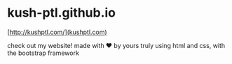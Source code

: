 # kush-ptl.github.io

[http://kushptl.com/](kushptl.com)

check out my website! made with ❤ by yours truly using html and css, with the bootstrap framework
